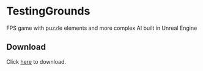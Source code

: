 # TestingGrounds
 FPS game with puzzle elements and more complex AI built in Unreal Engine

## Download
Click [here](https://www.amazon.com/clouddrive/share/wMy8wRoAl4NZvHu7gihHrduHYUPA7FuQcT8BcgrUfh5 "here") to download. 
